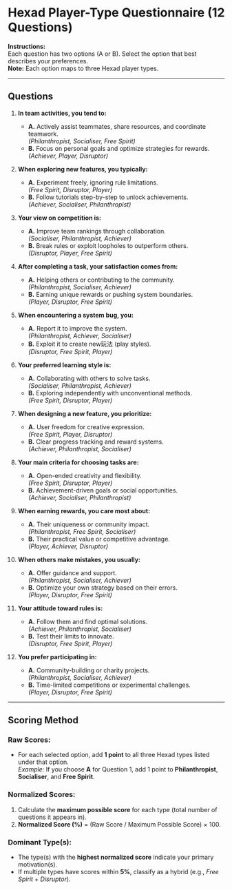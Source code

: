 # Hexad Player-Type Questionnaire (12 Questions)

**Instructions:**  
Each question has two options (A or B). Select the option that best describes your preferences.  
**Note:** Each option maps to three Hexad player types.

---

## Questions

1. **In team activities, you tend to:**  
   - **A.** Actively assist teammates, share resources, and coordinate teamwork.  
     *(Philanthropist, Socialiser, Free Spirit)*  
   - **B.** Focus on personal goals and optimize strategies for rewards.  
     *(Achiever, Player, Disruptor)*

2. **When exploring new features, you typically:**  
   - **A.** Experiment freely, ignoring rule limitations.  
     *(Free Spirit, Disruptor, Player)*  
   - **B.** Follow tutorials step-by-step to unlock achievements.  
     *(Achiever, Socialiser, Philanthropist)*

3. **Your view on competition is:**  
   - **A.** Improve team rankings through collaboration.  
     *(Socialiser, Philanthropist, Achiever)*  
   - **B.** Break rules or exploit loopholes to outperform others.  
     *(Disruptor, Player, Free Spirit)*

4. **After completing a task, your satisfaction comes from:**  
   - **A.** Helping others or contributing to the community.  
     *(Philanthropist, Socialiser, Achiever)*  
   - **B.** Earning unique rewards or pushing system boundaries.  
     *(Player, Disruptor, Free Spirit)*

5. **When encountering a system bug, you:**  
   - **A.** Report it to improve the system.  
     *(Philanthropist, Achiever, Socialiser)*  
   - **B.** Exploit it to create new玩法 (play styles).  
     *(Disruptor, Free Spirit, Player)*

6. **Your preferred learning style is:**  
   - **A.** Collaborating with others to solve tasks.  
     *(Socialiser, Philanthropist, Achiever)*  
   - **B.** Exploring independently with unconventional methods.  
     *(Free Spirit, Disruptor, Player)*

7. **When designing a new feature, you prioritize:**  
   - **A.** User freedom for creative expression.  
     *(Free Spirit, Player, Disruptor)*  
   - **B.** Clear progress tracking and reward systems.  
     *(Achiever, Philanthropist, Socialiser)*

8. **Your main criteria for choosing tasks are:**  
   - **A.** Open-ended creativity and flexibility.  
     *(Free Spirit, Disruptor, Player)*  
   - **B.** Achievement-driven goals or social opportunities.  
     *(Achiever, Socialiser, Philanthropist)*

9. **When earning rewards, you care most about:**  
   - **A.** Their uniqueness or community impact.  
     *(Philanthropist, Free Spirit, Socialiser)*  
   - **B.** Their practical value or competitive advantage.  
     *(Player, Achiever, Disruptor)*

10. **When others make mistakes, you usually:**  
    - **A.** Offer guidance and support.  
      *(Philanthropist, Socialiser, Achiever)*  
    - **B.** Optimize your own strategy based on their errors.  
      *(Player, Disruptor, Free Spirit)*

11. **Your attitude toward rules is:**  
    - **A.** Follow them and find optimal solutions.  
      *(Achiever, Philanthropist, Socialiser)*  
    - **B.** Test their limits to innovate.  
      *(Disruptor, Free Spirit, Player)*

12. **You prefer participating in:**  
    - **A.** Community-building or charity projects.  
      *(Philanthropist, Socialiser, Achiever)*  
    - **B.** Time-limited competitions or experimental challenges.  
      *(Player, Disruptor, Free Spirit)*

---

## Scoring Method

### Raw Scores:
- For each selected option, add **1 point** to all three Hexad types listed under that option.  
  *Example:* If you choose **A** for Question 1, add 1 point to **Philanthropist**, **Socialiser**, and **Free Spirit**.

### Normalized Scores:
1. Calculate the **maximum possible score** for each type (total number of questions it appears in).  
2. **Normalized Score (%)** = (Raw Score / Maximum Possible Score) × 100.

### Dominant Type(s):
- The type(s) with the **highest normalized score** indicate your primary motivation(s).  
- If multiple types have scores within **5%**, classify as a hybrid (e.g., *Free Spirit + Disruptor*).
